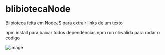 # blibiotecaNode

Blibioteca feita em NodeJS para extrair links de um texto

npm install para baixar todos dependências 
npm run cli:valida para rodar o codigo 

![image](https://user-images.githubusercontent.com/86022099/227751185-5839a777-89cc-4b3f-9b78-075e56849f73.png)
